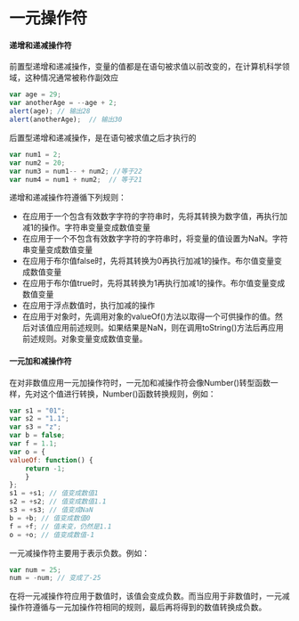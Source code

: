 # 一元操作符

#### 递增和递减操作符

前置型递增和递减操作，变量的值都是在语句被求值以前改变的，在计算机科学领域，这种情况通常被称作副效应
```js
var age = 29;
var anotherAge = --age + 2;
alert(age); // 输出28
alert(anotherAge);  // 输出30
```

后置型递增和递减操作，是在语句被求值之后才执行的
```js
var num1 = 2;
var num2 = 20;
var num3 = num1-- + num2; //等于22
var num4 = num1 + num2;  // 等于21
```

递增和递减操作符遵循下列规则：
* 在应用于一个包含有效数字字符的字符串时，先将其转换为数字值，再执行加减1的操作。字符串变量变成数值变量
* 在应用于一个不包含有效数字字符的字符串时，将变量的值设置为NaN。字符串变量变成数值变量
* 在应用于布尔值false时，先将其转换为0再执行加减1的操作。布尔值变量变成数值变量
* 在应用于布尔值true时，先将其转换为1再执行加减1的操作。布尔值变量变成数值变量
* 在应用于浮点数值时，执行加减的操作
* 在应用于对象时，先调用对象的valueOf()方法以取得一个可供操作的值。然后对该值应用前述规则。如果结果是NaN，则在调用toString()方法后再应用前述规则。对象变量变成数值变量。


#### 一元加和减操作符

在对非数值应用一元加操作符时，一元加和减操作符会像Number()转型函数一样，先对这个值进行转换，Number()函数转换规则，例如：
```js
var s1 = "01";
var s2 = "1.1";
var s3 = "z";
var b = false;
var f = 1.1;
var o = {
valueOf: function() {
    return -1;
    }
};
s1 = +s1; // 值变成数值1
s2 = +s2; // 值变成数值1.1
s3 = +s3; // 值变成NaN
b = +b; // 值变成数值0
f = +f; // 值未变，仍然是1.1
o = +o; // 值变成数值-1
```

一元减操作符主要用于表示负数。例如：
```js
var num = 25;
num = -num; // 变成了-25
```
在将一元减操作符应用于数值时，该值会变成负数。而当应用于非数值时，一元减操作符遵循与一元加操作符相同的规则，最后再将得到的数值转换成负数。